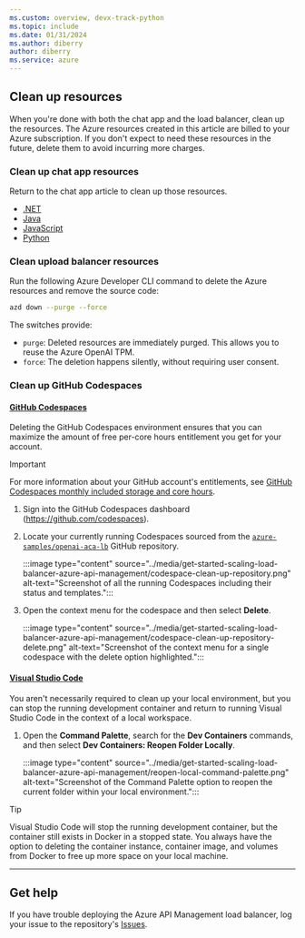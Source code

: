 ```yaml
---
ms.custom: overview, devx-track-python
ms.topic: include
ms.date: 01/31/2024
ms.author: diberry
author: diberry
ms.service: azure
---
```


## Clean up resources

When you're done with both the chat app and the load balancer, clean up the resources. The Azure resources created in this article are billed to your Azure subscription. If you don't expect to need these resources in the future, delete them to avoid incurring more charges.

### Clean up chat app resources

Return to the chat app article to clean up those resources. 

* [.NET](/dotnet/azure/ai/get-started-app-chat-template#clean-up-resources)
* [Java](/azure/developer/java/quickstarts/get-started-app-chat-template#clean-up-resources)
* [JavaScript](/azure/developer/javascript/get-started-app-chat-template#clean-up-resources)
* [Python](/azure/developer/python/get-started-app-chat-template#clean-up-resources)

### Clean upload balancer resources

Run the following Azure Developer CLI command to delete the Azure resources and remove the source code:

```bash
azd down --purge --force
```

The switches provide: 

* `purge`: Deleted resources are immediately purged. This allows you to reuse the Azure OpenAI TPM.
* `force`: The deletion happens silently, without requiring user consent. 

### Clean up GitHub Codespaces

#### [GitHub Codespaces](#tab/github-codespaces)

Deleting the GitHub Codespaces environment ensures that you can maximize the amount of free per-core hours entitlement you get for your account.

> [!IMPORTANT]
> For more information about your GitHub account's entitlements, see [GitHub Codespaces monthly included storage and core hours](https://docs.github.com/billing/managing-billing-for-github-codespaces/about-billing-for-github-codespaces#monthly-included-storage-and-core-hours-for-personal-accounts).

1. Sign into the GitHub Codespaces dashboard (<https://github.com/codespaces>).

1. Locate your currently running Codespaces sourced from the [`azure-samples/openai-aca-lb`](https://github.com/azure-samples/openai-aca-lb) GitHub repository.

    :::image type="content" source="../media/get-started-scaling-load-balancer-azure-api-management/codespace-clean-up-repository.png" alt-text="Screenshot of all the running Codespaces including their status and templates.":::

1. Open the context menu for the codespace and then select **Delete**.

    :::image type="content" source="../media/get-started-scaling-load-balancer-azure-api-management/codespace-clean-up-repository-delete.png" alt-text="Screenshot of the context menu for a single codespace with the delete option highlighted.":::

#### [Visual Studio Code](#tab/visual-studio-code)

You aren't necessarily required to clean up your local environment, but you can stop the running development container and return to running Visual Studio Code in the context of a local workspace.

1. Open the **Command Palette**, search for the **Dev Containers** commands, and then select **Dev Containers: Reopen Folder Locally**.

    :::image type="content" source="../media/get-started-scaling-load-balancer-azure-api-management/reopen-local-command-palette.png" alt-text="Screenshot of the Command Palette option to reopen the current folder within your local environment.":::

> [!TIP]
> Visual Studio Code will stop the running development container, but the container still exists in Docker in a stopped state. You always have the option to deleting the container instance, container image, and volumes from Docker to free up more space on your local machine.

---

## Get help

If you have trouble deploying the Azure API Management load balancer, log your issue to the repository's [Issues](https://github.com/Azure-Samples/openai-apim-lb/issues).
